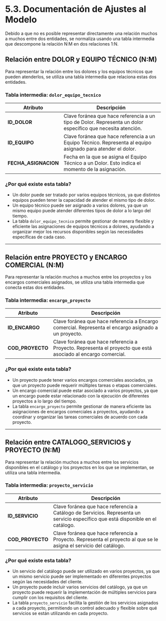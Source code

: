 # 5.3. Documentación de Ajustes al Modelo

Debido a que no es posible representar directamente una relación muchos a muchos entre dos entidades, se normaliza usando una tabla intermedia que descompone la relación N:M en dos relaciones 1:N.

## Relación entre DOLOR y EQUIPO TÉCNICO (N:M)

Para representar la relación entre los dolores y los equipos técnicos que pueden atenderlos, se utiliza una tabla intermedia que relaciona estas dos entidades.

### Tabla intermedia: `dolor_equipo_tecnico`

| **Atributo**        | **Descripción**                                                                                       |
|---------------------|-------------------------------------------------------------------------------------------------------|
| **ID_DOLOR**        | Clave foránea que hace referencia a un tipo de Dolor. Representa un dolor específico que necesita atención. |
| **ID_EQUIPO**       | Clave foránea que hace referencia a un Equipo Técnico. Representa al equipo asignado para atender el dolor. |
| **FECHA_ASIGNACION**| Fecha en la que se asigna el Equipo Técnico a un Dolor. Esto indica el momento de la asignación.        |

### ¿Por qué existe esta tabla?

- Un dolor puede ser tratado por varios equipos técnicos, ya que distintos equipos pueden tener la capacidad de atender el mismo tipo de dolor.
- Un equipo técnico puede ser asignado a varios dolores, ya que un mismo equipo puede atender diferentes tipos de dolor a lo largo del tiempo.
- La tabla `dolor_equipo_tecnico` permite gestionar de manera flexible y eficiente las asignaciones de equipos técnicos a dolores, ayudando a organizar mejor los recursos disponibles según las necesidades específicas de cada caso.

---

## Relación entre PROYECTO y ENCARGO COMERCIAL (N:M)

Para representar la relación muchos a muchos entre los proyectos y los encargos comerciales asignados, se utiliza una tabla intermedia que conecta estas dos entidades.

### Tabla intermedia: `encargo_proyecto`

| **Atributo**        | **Descripción**                                                                                       |
|---------------------|-------------------------------------------------------------------------------------------------------|
| **ID_ENCARGO**      | Clave foránea que hace referencia a Encargo comercial. Representa el encargo asignado a un proyecto.   |
| **COD_PROYECTO**     | Clave foránea que hace referencia a Proyecto. Representa el proyecto que está asociado al encargo comercial. |

### ¿Por qué existe esta tabla?

- Un proyecto puede tener varios encargos comerciales asociados, ya que un proyecto puede requerir múltiples tareas o etapas comerciales.
- Un encargo comercial puede estar asociado a varios proyectos, ya que un encargo puede estar relacionado con la ejecución de diferentes proyectos a lo largo del tiempo.
- La tabla `encargo_proyecto` permite gestionar de manera eficiente las asignaciones de encargos comerciales a proyectos, ayudando a coordinar y organizar las tareas comerciales de acuerdo con cada proyecto.

---

## Relación entre CATALOGO_SERVICIOS y PROYECTO (N:M)

Para representar la relación muchos a muchos entre los servicios disponibles en el catálogo y los proyectos en los que se implementan, se utiliza una tabla intermedia.

### Tabla intermedia: `proyecto_servicio`

| **Atributo**        | **Descripción**                                                                                       |
|---------------------|-------------------------------------------------------------------------------------------------------|
| **ID_SERVICIO**     | Clave foránea que hace referencia a Catálogo de Servicios. Representa un servicio específico que está disponible en el catálogo. |
| **COD_PROYECTO**     | Clave foránea que hace referencia a Proyecto. Representa el proyecto al que se le asigna el servicio del catálogo. |

### ¿Por qué existe esta tabla?

- Un servicio del catálogo puede ser utilizado en varios proyectos, ya que un mismo servicio puede ser implementado en diferentes proyectos según las necesidades del cliente.
- Un proyecto puede incluir varios servicios del catálogo, ya que un proyecto puede requerir la implementación de múltiples servicios para cumplir con los requisitos del cliente.
- La tabla `proyecto_servicio` facilita la gestión de los servicios asignados a cada proyecto, permitiendo un control adecuado y flexible sobre qué servicios se están utilizando en cada proyecto.
